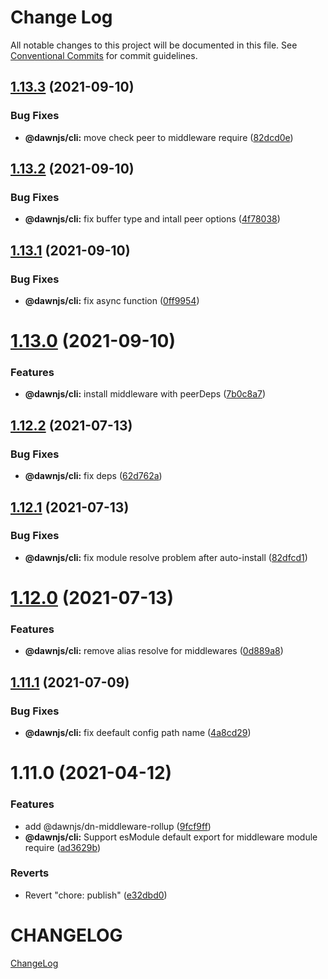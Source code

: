 # Change Log

All notable changes to this project will be documented in this file.
See [Conventional Commits](https://conventionalcommits.org) for commit guidelines.

## [1.13.3](https://github.com/alibaba/dawn/compare/@dawnjs/cli@1.13.2...@dawnjs/cli@1.13.3) (2021-09-10)

### Bug Fixes

- **@dawnjs/cli:** move check peer to middleware require ([82dcd0e](https://github.com/alibaba/dawn/commit/82dcd0eca1df1db16a326e727a66dd8d82087bb6))

## [1.13.2](https://github.com/alibaba/dawn/compare/@dawnjs/cli@1.13.1...@dawnjs/cli@1.13.2) (2021-09-10)

### Bug Fixes

- **@dawnjs/cli:** fix buffer type and intall peer options ([4f78038](https://github.com/alibaba/dawn/commit/4f7803829df91402a2340d86dc40980b88663149))

## [1.13.1](https://github.com/alibaba/dawn/compare/@dawnjs/cli@1.13.0...@dawnjs/cli@1.13.1) (2021-09-10)

### Bug Fixes

- **@dawnjs/cli:** fix async function ([0ff9954](https://github.com/alibaba/dawn/commit/0ff99545131ae7fc073a9b6cbbebff3a9b1c7be6))

# [1.13.0](https://github.com/alibaba/dawn/compare/@dawnjs/cli@1.12.2...@dawnjs/cli@1.13.0) (2021-09-10)

### Features

- **@dawnjs/cli:** install middleware with peerDeps ([7b0c8a7](https://github.com/alibaba/dawn/commit/7b0c8a7014651c93093083d475dc921965e2ae74))

## [1.12.2](https://github.com/alibaba/dawn/compare/@dawnjs/cli@1.12.1...@dawnjs/cli@1.12.2) (2021-07-13)

### Bug Fixes

- **@dawnjs/cli:** fix deps ([62d762a](https://github.com/alibaba/dawn/commit/62d762a604febe47dacfef2a8ee8f4089081871a))

## [1.12.1](https://github.com/alibaba/dawn/compare/@dawnjs/cli@1.12.0...@dawnjs/cli@1.12.1) (2021-07-13)

### Bug Fixes

- **@dawnjs/cli:** fix module resolve problem after auto-install ([82dfcd1](https://github.com/alibaba/dawn/commit/82dfcd1a6f74372ccd70a4187c2814923727bf54))

# [1.12.0](https://github.com/alibaba/dawn/compare/@dawnjs/cli@1.11.1...@dawnjs/cli@1.12.0) (2021-07-13)

### Features

- **@dawnjs/cli:** remove alias resolve for middlewares ([0d889a8](https://github.com/alibaba/dawn/commit/0d889a8577023f666b2d914df5247fe47ad42dd7))

## [1.11.1](https://github.com/alibaba/dawn/compare/@dawnjs/cli@1.11.0...@dawnjs/cli@1.11.1) (2021-07-09)

### Bug Fixes

- **@dawnjs/cli:** fix deefault config path name ([4a8cd29](https://github.com/alibaba/dawn/commit/4a8cd290078f7f0455f0b1fc759b1125804a02ec))

# 1.11.0 (2021-04-12)

### Features

- add @dawnjs/dn-middleware-rollup ([9fcf9ff](https://github.com/alibaba/dawn/commit/9fcf9ffa269a8c1fe5c8744ab92e693f30fd98f2))
- **@dawnjs/cli:** Support esModule default export for middleware module require ([ad3629b](https://github.com/alibaba/dawn/commit/ad3629b4ae491d293a2556318bbd7701c12ceb2c))

### Reverts

- Revert "chore: publish" ([e32dbd0](https://github.com/alibaba/dawn/commit/e32dbd0d9aa3f3b76e6e707504840c1b7e8c0705))

# CHANGELOG

[ChangeLog](https://github.com/alibaba/dawn/releases)
